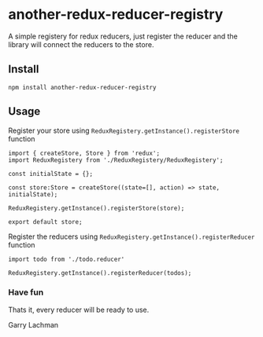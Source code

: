 # another-redux-reducer-registry
A simple registery for redux reducers, just register the reducer and the library will connect the reducers to the store.

## Install
```
npm install another-redux-reducer-registry
```

## Usage
Register your store using `ReduxRegistery.getInstance().registerStore` function
```
import { createStore, Store } from 'redux';
import ReduxRegistery from './ReduxRegistery/ReduxRegistery';

const initialState = {};

const store:Store = createStore((state=[], action) => state, initialState);

ReduxRegistery.getInstance().registerStore(store);

export default store;
```

Register the reducers using `ReduxRegistery.getInstance().registerReducer` function

```
import todo from './todo.reducer'

ReduxRegistery.getInstance().registerReducer(todos);
```

### Have fun
Thats it, every reducer will be ready to use.

Garry Lachman
